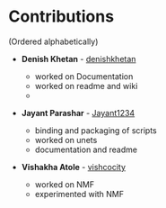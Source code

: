 # Contributions
(Ordered alphabetically)

- **Denish Khetan** - [denishkhetan](https://github.com/denishkhetan)
   - worked on Documentation 
   - worked on readme and wiki
   - 
   
- **Jayant Parashar** - [Jayant1234](https://github.com/Jayant1234)
    - binding and packaging of scripts
    - worked on unets
    - documentation and readme
   

- **Vishakha Atole** - [vishcocity](https://github.com/vishcocity)
   - worked on NMF
   - experimented with NMF 
   

